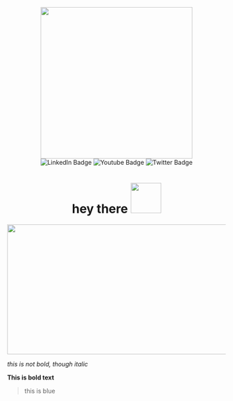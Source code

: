 <div id="header" align="center">
  <img src="https://media.giphy.com/media/Qo2dupDib32rkTY4hX/giphy.gif" width="350"/>
</div>

<div id="badges" align="center">
  <img src="https://img.shields.io/badge/LinkedIn-blue?style=for-the-badge&logo=linkedin&logoColor=white" alt="LinkedIn Badge"/>
  <img src="https://img.shields.io/badge/YouTube-red?style=for-the-badge&logo=youtube&logoColor=white" alt="Youtube Badge"/>
  <img src="https://img.shields.io/badge/Twitter-blue?style=for-the-badge&logo=twitter&logoColor=white" alt="Twitter Badge"/>

  <h1>
  hey there
  <img src="https://media.giphy.com/media/f3oXKfLFPCQxdLECS8/giphy.gif" width="70px"/>
</h1>
</div>

<div align="center">
  <img src="https://media.giphy.com/media/fQZX2aoRC1Tqw/giphy.gif" width="600" height="300"/>
</div>

*this is not bold, though italic*  

**This is bold text**

> this is blue
